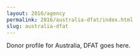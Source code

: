 ```yaml
---
layout: 2016/agency
permalink: 2016/australia-dfat/index.html
slug: australia-dfat
---
```


Donor profile for Australia, DFAT goes here.
